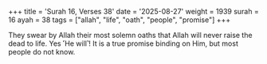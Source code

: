 +++
title = 'Surah 16, Verses 38'
date = '2025-08-27'
weight = 1939
surah = 16
ayah = 38
tags = ["allah", "life", "oath", "people", "promise"]
+++

They swear by Allah their most solemn oaths that Allah will never raise the dead to life. Yes ˹He will˺! It is a true promise binding on Him, but most people do not know.